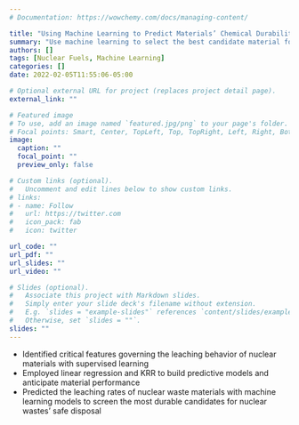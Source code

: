 ```yaml
---
# Documentation: https://wowchemy.com/docs/managing-content/

title: "Using Machine Learning to Predict Materials’ Chemical Durability"
summary: "Use machine learning to select the best candidate material for nuclear waste's safe disposal"
authors: []
tags: [Nuclear Fuels, Machine Learning]
categories: []
date: 2022-02-05T11:55:06-05:00

# Optional external URL for project (replaces project detail page).
external_link: ""

# Featured image
# To use, add an image named `featured.jpg/png` to your page's folder.
# Focal points: Smart, Center, TopLeft, Top, TopRight, Left, Right, BottomLeft, Bottom, BottomRight.
image:
  caption: ""
  focal_point: ""
  preview_only: false

# Custom links (optional).
#   Uncomment and edit lines below to show custom links.
# links:
# - name: Follow
#   url: https://twitter.com
#   icon_pack: fab
#   icon: twitter

url_code: ""
url_pdf: ""
url_slides: ""
url_video: ""

# Slides (optional).
#   Associate this project with Markdown slides.
#   Simply enter your slide deck's filename without extension.
#   E.g. `slides = "example-slides"` references `content/slides/example-slides.md`.
#   Otherwise, set `slides = ""`.
slides: ""
---
```

- Identified critical features governing the leaching behavior of nuclear materials with supervised learning
- Employed linear regression and KRR to build predictive models and anticipate material performance
- Predicted the leaching rates of nuclear waste materials with machine learning models to screen the most durable candidates for nuclear wastes’ safe disposal